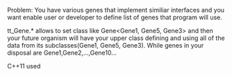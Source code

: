 Problem:
You have various genes that implement similiar interfaces and you want enable user or developer to define list of genes that program will use. 

tt_Gene.* allows to set class like Gene<Gene1, Gene5, Gene3> and then your future organism will have your upper class defining and using all of the data from its subclasses(Gene1, Gene5, Gene3). While genes in your disposal are Gene1,Gene2,...,Gene10...

C++11 used